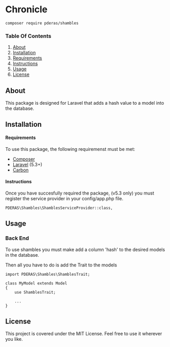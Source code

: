 # Chronicle
```
composer require pderas/shambles
```

### Table Of Contents
1. [About](#about)
2. [Installation](#installation)
3. [Requirements](#requirements)
4. [Instructions](#instructions)
5. [Usage](#usage)
6. [License](#license)

## About
This package is designed for Laravel that adds a hash value to a model into the database.

## Installation
#### Requirements
To use this package, the following requiremenst must be met:
- [Composer](https://getcomposer.org/)
- [Laravel](https://laravel.com/) (5.3+)
- [Carbon](https://carbon.nesbot.com/)

#### Instructions
Once you have succesfully required the package, (v5.3 only) you must register the service provider in your config/app.php file.
```
PDERAS\Shambles\ShamblesServiceProvider::class,
```

## Usage
### Back End
To use shambles you must make add a column 'hash' to the desired models in the database.

Then all you have to do is add the Trait to the models

```
import PDERAS\Shambles\ShamblesTrait;

class MyModel extends Model
{
    use ShamblesTrait;

    ...
}
```

## License
This project is covered under the MIT License. Feel free to use it wherever you like.
